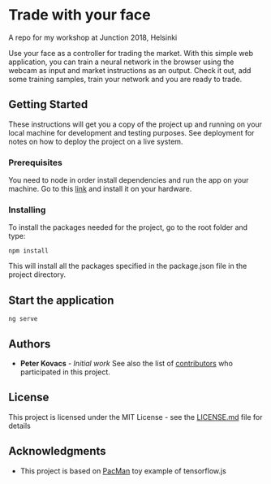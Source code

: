 # Trade with your face
A repo for my workshop at Junction 2018, Helsinki

Use your face as a controller for trading the market. With this simple web application, you can train a neural network in the browser using the webcam as input and market instructions as an output. Check it out, add some training samples, train your network and you are ready to trade.

## Getting Started

These instructions will get you a copy of the project up and running on your local machine for development and testing purposes. See deployment for notes on how to deploy the project on a live system.

### Prerequisites

You need to node in order install dependencies and run the app on your machine.
Go to this [link](https://nodejs.org/en/download/) and install it on your hardware.


### Installing

To install the packages needed for the project, go to the root folder and type:


```
npm install
```

This will install all the packages specified in the package.json file in the project directory.


## Start the application

```
ng serve
```

## Authors

* **Peter Kovacs** - *Initial work*
See also the list of [contributors](https://github.com/your/project/contributors) who participated in this project.

## License

This project is licensed under the MIT License - see the [LICENSE.md](LICENSE.md) file for details

## Acknowledgments

* This project is based on [PacMan](https://js.tensorflow.org/tutorials/webcam-transfer-learning.html) toy example of tensorflow.js 

